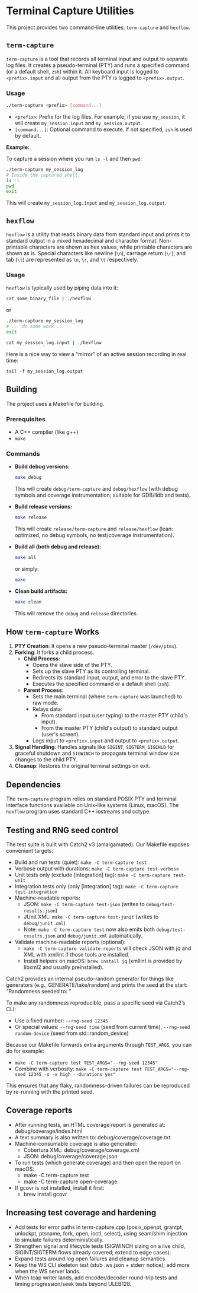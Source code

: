 # Terminal Capture Utilities

This project provides two command-line utilities: `term-capture` and `hexflow`.

## `term-capture`

`term-capture` is a tool that records all terminal input and output to separate log files. It creates a pseudo-terminal (PTY) and runs a specified command (or a default shell, `zsh`) within it. All keyboard input is logged to `<prefix>.input` and all output from the PTY is logged to `<prefix>.output`.

### Usage

```sh
./term-capture <prefix> [command...]
```

- `<prefix>`: Prefix for the log files. For example, if you use `my_session`, it will create `my_session.input` and `my_session.output`.
- `[command...]`: Optional command to execute. If not specified, `zsh` is used by default.

**Example:**

To capture a session where you run `ls -l` and then `pwd`:
```sh
./term-capture my_session_log
# Inside the captured shell:
ls -l
pwd
exit
```
This will create `my_session_log.input` and `my_session_log.output`.

## `hexflow`

`hexflow` is a utility that reads binary data from standard input and prints it to standard output in a mixed hexadecimal and character format. Non-printable characters are shown as hex values, while printable characters are shown as is. Special characters like newline (`\n`), carriage return (`\r`), and tab (`\t`) are represented as `\n`, `\r`, and `\t` respectively.

### Usage

`hexflow` is typically used by piping data into it:

```sh
cat some_binary_file | ./hexflow
```
or
```sh
./term-capture my_session_log
# ... do some work ...
exit

cat my_session_log.input | ./hexflow
```

Here is a nice way to view a "mirror" of an active session recording in real time:
```
tail -f my_session_log.output
```

## Building

The project uses a Makefile for building.

### Prerequisites
- A C++ compiler (like g++)
- `make`

### Commands

- **Build debug versions:**
  ```sh
  make debug
  ```
  This will create `debug/term-capture` and `debug/hexflow` (with debug symbols and coverage instrumentation; suitable for GDB/lldb and tests).

- **Build release versions:**
  ```sh
  make release
  ```
  This will create `release/term-capture` and `release/hexflow` (lean: optimized, no debug symbols, no test/coverage instrumentation).

- **Build all (both debug and release):**
  ```sh
  make all
  ```
  or simply:
  ```sh
  make
  ```

- **Clean build artifacts:**
  ```sh
  make clean
  ```
  This will remove the `debug` and `release` directories.

## How `term-capture` Works

1.  **PTY Creation**: It opens a new pseudo-terminal master (`/dev/ptmx`).
2.  **Forking**: It forks a child process.
    *   **Child Process**:
        *   Opens the slave side of the PTY.
        *   Sets up the slave PTY as its controlling terminal.
        *   Redirects its standard input, output, and error to the slave PTY.
        *   Executes the specified command or a default shell (`zsh`).
    *   **Parent Process**:
        *   Sets the main terminal (where `term-capture` was launched) to raw mode.
        *   Relays data:
            *   From standard input (user typing) to the master PTY (child's input).
            *   From the master PTY (child's output) to standard output (user's screen).
        *   Logs input to `<prefix>.input` and output to `<prefix>.output`.
3.  **Signal Handling**: Handles signals like `SIGINT`, `SIGTERM`, `SIGCHLD` for graceful shutdown and `SIGWINCH` to propagate terminal window size changes to the child PTY.
4.  **Cleanup**: Restores the original terminal settings on exit.

## Dependencies

The `term-capture` program relies on standard POSIX PTY and terminal interface functions available on Unix-like systems (Linux, macOS).
The `hexflow` program uses standard C++ iostreams and cctype.

## Testing and RNG seed control

The test suite is built with Catch2 v3 (amalgamated). Our Makefile exposes convenient targets:

- Build and run tests (quiet): `make -C term-capture test`
- Verbose output with durations: `make -C term-capture test-verbose`
- Unit tests only (exclude [integration] tag): `make -C term-capture test-unit`
- Integration tests only (only [integration] tag): `make -C term-capture test-integration`
- Machine-readable reports:
  - JSON: `make -C term-capture test-json` (writes to `debug/test-results.json`)
  - JUnit XML: `make -C term-capture test-junit` (writes to `debug/junit.xml`)
  - Note: `make -C term-capture test` now also emits both `debug/test-results.json` and `debug/junit.xml` automatically.
- Validate machine-readable reports (optional):
  - `make -C term-capture validate-reports` will check JSON with jq and XML with xmllint if those tools are installed.
  - Install helpers on macOS: `brew install jq` (xmllint is provided by libxml2 and usually preinstalled).

Catch2 provides an internal pseudo-random generator for things like generators (e.g., GENERATE/take/random) and prints the seed at the start:
“Randomness seeded to: <seed>”

To make any randomness reproducible, pass a specific seed via Catch2’s CLI:
- Use a fixed number: `--rng-seed 12345`
- Or special values: `--rng-seed time` (seed from current time), `--rng-seed random-device` (seed from std::random_device)

Because our Makefile forwards extra arguments through `TEST_ARGS`, you can do for example:
- `make -C term-capture test TEST_ARGS="--rng-seed 12345"`
- Combine with verbosity: `make -C term-capture test TEST_ARGS="--rng-seed 12345 -s -v high --durations yes"`

This ensures that any flaky, randomness-driven failures can be reproduced by re-running with the printed seed.

## Coverage reports

- After running tests, an HTML coverage report is generated at: debug/coverage/index.html
- A text summary is also written to: debug/coverage/coverage.txt
- Machine-consumable coverage is also generated:
  - Cobertura XML: debug/coverage/coverage.xml
  - JSON: debug/coverage/coverage.json
- To run tests (which generate coverage) and then open the report on macOS:
  - make -C term-capture test
  - make -C term-capture open-coverage
- If gcovr is not installed, install it first:
  - brew install gcovr

## Increasing test coverage and hardening

- Add tests for error paths in term-capture.cpp (posix_openpt, grantpt, unlockpt, ptsname, fork, open, ioctl, select), using seam/shim injection to simulate failures deterministically.
- Strengthen signal and lifecycle tests (SIGWINCH sizing on a live child, SIGINT/SIGTERM flows already covered; extend to edge cases).
- Expand tests around log open failures and cleanup semantics.
- Keep the WS CLI skeleton test (stub .ws.json + stderr notice); add more when the WS server lands.
- When tcap writer lands, add encoder/decoder round-trip tests and timing progression/seek tests beyond ULEB128.
